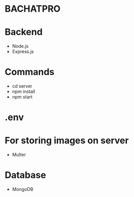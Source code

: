 # BACHATPRO

# Backend

-   Node.js
-   Express.js

# Commands

-   cd server
-   npm install
-   npm start

# .env

# For storing images on server

-   Multer

# Database

-   MongoDB

